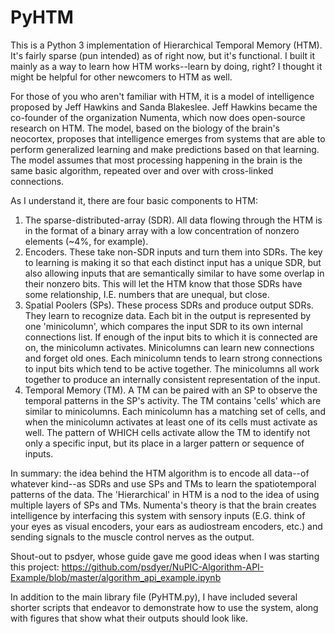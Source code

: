# PyHTM
 This is a Python 3 implementation of Hierarchical Temporal Memory (HTM). It's fairly sparse (pun intended) as of right now, but it's functional. I built it mainly as a way to learn how HTM works--learn by doing, right? I thought it might be helpful for other newcomers to HTM as well.
 
 For those of you who aren't familiar with HTM, it is a model of intelligence proposed by Jeff Hawkins and Sanda Blakeslee. Jeff Hawkins became the co-founder of the organization Numenta, which now does open-source research on HTM. The model, based on the biology of the brain's neocortex, proposes that intelligence emerges from systems that are able to perform generalized learning and make predictions based on that learning. The model assumes that most processing happening in the brain is the same basic algorithm, repeated over and over with cross-linked connections.
 
 As I understand it, there are four basic components to HTM:
 
  1) The sparse-distributed-array (SDR). All data flowing through the HTM is in the format of a binary array with a low concentration of nonzero elements (~4%, for example). 
  2) Encoders. These take non-SDR inputs and turn them into SDRs. The key to learning is making it so that each distinct input has a unique SDR, but also allowing inputs that are      semantically similar to have some overlap in their nonzero bits. This will let the HTM know that those SDRs have some relationship, I.E. numbers that are unequal, but close.
  3) Spatial Poolers (SPs). These process SDRs and produce output SDRs. They learn to recognize data. Each bit in the output is represented by one 'minicolumn', which compares the      input SDR to its own internal connections list. If enough of the input bits to which it is connected are on, the minicolumn activates. Minicolumns can learn new connections        and forget old ones. Each minicolumn tends to learn strong connections to input bits which tend to be active together. The minicolumns all work together to produce an              internally consistent representation of the input. 
  4) Temporal Memory (TM). A TM can be paired with an SP to observe the temporal patterns in the SP's activity. The TM contains 'cells' which are similar to minicolumns. Each          minicolumn has a matching set of cells, and when the minicolumn activates at least one of its cells must activate as well. The pattern of WHICH cells activate allow the TM to      identify not only a specific input, but its place in a larger pattern or sequence of inputs.
 
 In summary: the idea behind the HTM algorithm is to encode all data--of whatever kind--as SDRs and use SPs and TMs to learn the spatiotemporal patterns of the data. The 'Hierarchical' in HTM is a nod to the idea of using multiple layers of SPs and TMs. Numenta's theory is that the brain creates intelligence by interfacing this system with sensory inputs (E.G. think of your eyes as visual encoders, your ears as audiostream encoders, etc.) and sending signals to the muscle control nerves as the output.
  
Shout-out to psdyer, whose guide gave me good ideas when I was starting this project: https://github.com/psdyer/NuPIC-Algorithm-API-Example/blob/master/algorithm_api_example.ipynb

In addition to the main library file (PyHTM.py), I have included several shorter scripts that endeavor to demonstrate how to use the system, along with figures that show what their outputs should look like.
